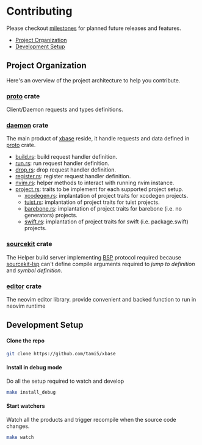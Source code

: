 # Contributing

Please checkout [milestones](https://github.com/tami5/xbase/milestones) for planned future releases and features.

- [Project Organization](#project-organization)
- [Development Setup](#development-setup)

## Project Organization

Here's an overview of the project architecture to help you contribute.

### [proto] crate

Client/Daemon requests and types definitions.

### [daemon] crate

The main product of [xbase] reside, it handle requests and data defined in [proto] crate.

- [build.rs](./daemon/src/build.rs): build request handler definition.
- [run.rs](./daemon/src/run.rs): run request handler definition.
- [drop.rs](./daemon/src/drop.rs): drop request handler definition.
- [register.rs](./daemon/src/register.rs): register request handler definition.
- [nvim.rs](./daemon/src/nvim.rs): helper methods to interact with running nvim instance.
- [project.rs](./daemon/src/project/mod.rs): traits to be implement for each supported project setup.
  - [xcodegen.rs](./daemon/src/project/xcodegen.rs): implantation of project traits for xcodegen projects.
  - [tuist.rs](./daemon/src/project/tuist.rs): implantation of project traits for tuist projects.
  - [barebone.rs](./daemon/src/project/barebone.rs): implantation of project traits for barebone (i.e. no generators) projects.
  - [swift.rs](./daemon/src/project/swift.rs): implantation of project traits for swift (i.e. package.swift) projects.

### [sourcekit] crate

The Helper build server implementing [BSP] protocol required because [sourcekit-lsp] can't define compile arguments required to _jump to definition_ and _symbol definition_.

### [editor] crate

The neovim editor library. provide convenient and backed function to run in neovim runtime

[sourcekit]: ./sourcekit/
[daemon]: ./daemon/
[editor]: ./editor/
[proto]: ./proto/
[xbase]: https://github.com/tami5/xbase
[BSP]: https://build-server-protocol.github.io
[sourcekit-lsp]: https://github.com/apple/sourcekit-lsp

## Development Setup

#### Clone the repo

```sh
git clone https://github.com/tami5/xbase
```

#### Install in debug mode

Do all the setup required to watch and develop

```sh
make install_debug
```

#### Start watchers

Watch all the products and trigger recompile when the source code changes.

```sh
make watch
```

